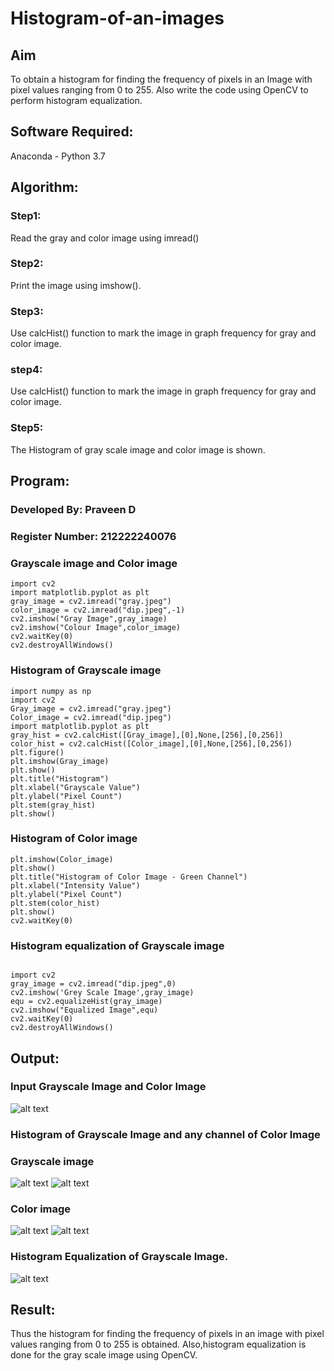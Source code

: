 # Histogram-of-an-images
## Aim
To obtain a histogram for finding the frequency of pixels in an Image with pixel values ranging from 0 to 255. Also write the code using OpenCV to perform histogram equalization.

## Software Required:
Anaconda - Python 3.7

## Algorithm:
### Step1:
Read the gray and color image using imread()

### Step2:
Print the image using imshow().



### Step3:
Use calcHist() function to mark the image in graph frequency for gray and color image.

### step4:
Use calcHist() function to mark the image in graph frequency for gray and color image.

### Step5:
The Histogram of gray scale image and color image is shown.


## Program:

### Developed By: Praveen D
### Register Number: 212222240076

### Grayscale image and Color image
```
import cv2
import matplotlib.pyplot as plt
gray_image = cv2.imread("gray.jpeg")
color_image = cv2.imread("dip.jpeg",-1)
cv2.imshow("Gray Image",gray_image)
cv2.imshow("Colour Image",color_image)
cv2.waitKey(0)
cv2.destroyAllWindows()
```
### Histogram of Grayscale image 
```
import numpy as np
import cv2
Gray_image = cv2.imread("gray.jpeg")
Color_image = cv2.imread("dip.jpeg")
import matplotlib.pyplot as plt
gray_hist = cv2.calcHist([Gray_image],[0],None,[256],[0,256])
color_hist = cv2.calcHist([Color_image],[0],None,[256],[0,256])
plt.figure()
plt.imshow(Gray_image)
plt.show()
plt.title("Histogram")
plt.xlabel("Grayscale Value")
plt.ylabel("Pixel Count")
plt.stem(gray_hist)
plt.show()
```
### Histogram of Color image
```
plt.imshow(Color_image)
plt.show()
plt.title("Histogram of Color Image - Green Channel")
plt.xlabel("Intensity Value")
plt.ylabel("Pixel Count")
plt.stem(color_hist)
plt.show()
cv2.waitKey(0)
```
### Histogram equalization of Grayscale image
```

import cv2
gray_image = cv2.imread("dip.jpeg",0)
cv2.imshow('Grey Scale Image',gray_image)
equ = cv2.equalizeHist(gray_image)
cv2.imshow("Equalized Image",equ)
cv2.waitKey(0)
cv2.destroyAllWindows()
```


## Output:
### Input Grayscale Image and Color Image
![alt text](<Screenshot 2024-03-05 211603.png>)


### Histogram of Grayscale Image and any channel of Color Image
### Grayscale image
![alt text](image.png)  ![alt text](image-1.png)

### Color image
![alt text](image-2.png)  ![alt text](image-3.png)

### Histogram Equalization of Grayscale Image.
![alt text](<Screenshot 2024-03-05 212853.png>)



## Result: 
Thus the histogram for finding the frequency of pixels in an image with pixel values ranging from 0 to 255 is obtained. Also,histogram equalization is done for the gray scale image using OpenCV.
